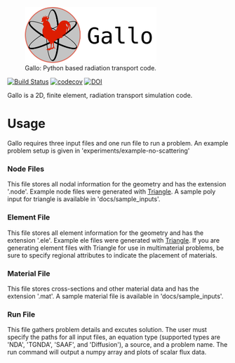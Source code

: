 <figure>
  <img src="assets/logo_text.svg" alt="py-aiger logo" width=300px>
  <figcaption>
  Gallo: Python based radiation transport code.
  </figcaption>

</figure>


[![Build Status](https://travis-ci.org/mzweig/gallo.svg?branch=master)](https://travis-ci.org/mzweig/gallo)
[![codecov](https://codecov.io/gh/mzweig/gallo/branch/master/graph/badge.svg)](https://codecov.io/gh/mzweig/gallo)
[![DOI](https://zenodo.org/badge/116534008.svg)](https://zenodo.org/badge/latestdoi/116534008)


Gallo is a 2D, finite element, radiation transport simulation code. 

# Usage
Gallo requires three input files and one run file to run a problem. An example problem setup is given in 'experiments/example-no-scattering'

### Node Files
This file stores all nodal information for the geometry and has the extension '.node'. Example node files were generated with [Triangle](https://www.cs.cmu.edu/~quake/triangle.html). A sample poly input for triangle is available in 'docs/sample_inputs'.

### Element File
This file stores all element information for the geometry and has the extension '.ele'. Example ele files were generated with 
[Triangle](https://www.cs.cmu.edu/~quake/triangle.html). If you are generating element files with Triangle for use in multimaterial problems, be sure to specify regional attributes to indicate the placement of materials.

### Material File
This file stores cross-sections and other material data and has the extension '.mat'. A sample material file is available in 'docs/sample_inputs'.

### Run File
This file gathers problem details and excutes solution. The user must specify the paths for all input files, an equation type (supported types are 'NDA', 'TGNDA', 'SAAF', and 'Diffusion'), a source, and a problem name. The run command will output a numpy array and plots of scalar flux data.
